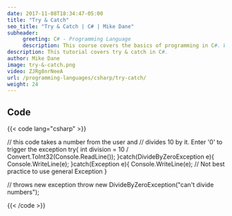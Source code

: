 ```yaml
---
date: 2017-11-08T18:34:47-05:00
title: "Try & Catch"
seo_title: "Try & Catch | C# | Mike Dane"
subheader:
     greeting: C# - Programming Language
     description: This course covers the basics of programming in C#. Work your way through the videos and we'll teach you everything you need to know to start your programming journey!
description: This tutorial covers try & catch in C#.
author: Mike Dane
image: try-&-catch.png
video: ZJRg8nrNeeA
url: /programming-languages/csharp/try-catch/
weight: 24
---
```

## Code

{{< code lang="csharp" >}}

// this code takes a number from the user and
// divides 10 by it. Enter '0' to trigger the exception
try{
  int division = 10 / Convert.ToInt32(Console.ReadLine());
}catch(DivideByZeroException e){
     Console.WriteLine(e);
}catch(Exception e){
     Console.WriteLine(e);
     // Not best practice to use general Exception
}

// throws new exception
throw new DivideByZeroException("can't divide numbers");

{{< /code >}}